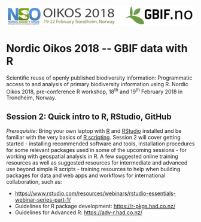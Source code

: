 ![](../demo_data/NSO_2018_GBIF_NO.png "NSO 2018")

# Nordic Oikos 2018 -- GBIF data with R

Scientific reuse of openly published biodiversity information: Programmatic access to and analysis of primary biodiversity information using R. Nordic Oikos 2018, pre-conference R workshop, 18<sup>th</sup> and 19<sup>th</sup> February 2018 in Trondheim, Norway.

## Session 2: Quick intro to R, RStudio, GitHub

*Prerequisite*: Bring your own laptop with [R](https://www.r-project.org/) and [RStudio](https://www.rstudio.com/) installed and be familiar with the very basics of [R scripting](http://www.rspatial.org/intr/index.html). Session 2 will cover getting started - installing recommended software and tools, installation procedures for some relevant packages used in some of the upcoming sessions - for working with geospatial analysis in R. A few suggested online training resources as well as suggested resources for intermediate and advanced use beyond simple R scripts - training resources to help when building packages for data and web apps and workflows for international collaboration, such as:

 * https://www.rstudio.com/resources/webinars/rstudio-essentials-webinar-series-part-1/
 * Guidelines for R package development: https://r-pkgs.had.co.nz/
 * Guidelines for Advanced R: https://adv-r.had.co.nz/

